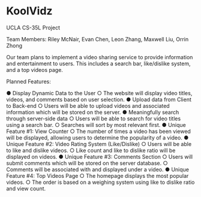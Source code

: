 # KoolVidz
UCLA CS-35L Project

Team Members: Riley McNair, Evan Chen, Leon Zhang, Maxwell Liu, Orrin Zhong

Our team plans to implement a video sharing service to provide information and entertainment to users. 
This includes a search bar, like/dislike system, and a top videos page.

Planned Features:

● Display Dynamic Data to the User
  ○ The website will display video titles, videos, and comments based on user
selection.
● Upload data from Client to Back-end
  ○ Users will be able to upload videos and associated information which will be stored on the server.
● Meaningfully search through server-side data
  ○ Users will be able to search for video titles using a search bar.
  ○ Searches will sort by most relevant first.
● Unique Feature #1: View Counter
  ○ The number of times a video has been viewed will be displayed, allowing
    users to determine the popularity of a video.
● Unique Feature #2: Video Rating System (Like/Dislike)
  ○ Users will be able to like and dislike videos.
  ○ Like count and like to dislike ratio will be displayed on videos.
● Unique Feature #3: Comments Section
  ○ Users will submit comments which will be stored on the server database.
  ○ Comments will be associated with and displayed under a video.
● Unique Feature #4: Top Videos Page
  ○ The homepage displays the most popular videos.
  ○ The order is based on a weighing system using like to dislike ratio and
    view count.
